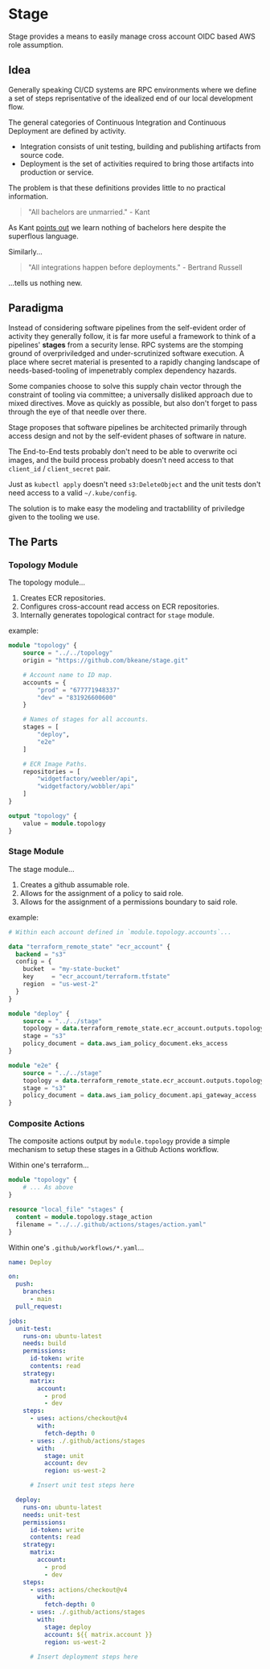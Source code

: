 # Stage

Stage provides a means to easily manage cross account OIDC based AWS role assumption. 

## Idea

Generally speaking CI/CD systems are RPC environments where we define a set of steps reprisentative of the idealized end of our local development flow.

The general categories of Continuous Integration and Continuous Deployment are defined by activity.

- Integration consists of unit testing, building and publishing artifacts from source code.
- Deployment is the set of activities required to bring those artifacts into production or service.

The problem is that these definitions provides little to no practical information. 

> "All bachelors are unmarried." - Kant

As Kant [points out](https://en.wikipedia.org/wiki/Analytic%E2%80%93synthetic_distinction) we learn nothing of bachelors here despite the superflous language. 

Similarly...

> "All integrations happen before deployments." - Bertrand Russell

...tells us nothing new.

## Paradigma

Instead of considering software pipelines from the self-evident order of activity they generally follow, it is far more useful a framework to think 
of a pipelines' **stages** from a security lense. RPC systems are the stomping ground of overpriviledged and under-scrutinized software execution. A
place where secret material is presented to a rapidly changing landscape of needs-based-tooling of impenetrably complex dependency hazards.

Some companies choose to solve this supply chain vector through the constraint of tooling via committee; a universally disliked approach due to mixed directives.
Move as quickly as possible, but also don't forget to pass through the eye of that needle over there.

Stage proposes that software pipelines be architected primarily through access design and not by the self-evident phases of software in nature.

The End-to-End tests probably don't need to be able to overwrite oci images, and the build process probably doesn't need access to that `client_id` / `client_secret` pair.

Just as `kubectl apply` doesn't need `s3:DeleteObject` and the unit tests don't need access to a valid `~/.kube/config`.

The solution is to make easy the modeling and tractablility of priviledge given to the tooling we use.

## The Parts

### Topology Module

The topology module...
1. Creates ECR repositories.
1. Configures cross-account read access on ECR repositories.
1. Internally generates topological contract for `stage` module.

example:
```terraform
module "topology" {
    source = "../../topology"
    origin = "https://github.com/bkeane/stage.git"

    # Account name to ID map.
    accounts = {
        "prod" = "677771948337"
        "dev" = "831926600600"
    }

    # Names of stages for all accounts.
    stages = [
        "deploy",
        "e2e"
    ]

    # ECR Image Paths.
    repositories = [
        "widgetfactory/weebler/api",
        "widgetfactory/wobbler/api"
    ]
}

output "topology" {
    value = module.topology
}
```

### Stage Module

The stage module...
1. Creates a github assumable role.
1. Allows for the assignment of a policy to said role.
1. Allows for the assignment of a permissions boundary to said role.

example:
```terraform
# Within each account defined in `module.topology.accounts`...

data "terraform_remote_state" "ecr_account" {
  backend = "s3"
  config = {
    bucket  = "my-state-bucket"
    key     = "ecr_account/terraform.tfstate"
    region  = "us-west-2"
  }
}

module "deploy" {
    source = "../../stage"
    topology = data.terraform_remote_state.ecr_account.outputs.topology
    stage = "s3"
    policy_document = data.aws_iam_policy_document.eks_access
}

module "e2e" {
    source = "../../stage"
    topology = data.terraform_remote_state.ecr_account.outputs.topology
    stage = "s3"
    policy_document = data.aws_iam_policy_document.api_gateway_access
}
```

### Composite Actions

The composite actions output by `module.topology` provide a simple mechanism to setup these stages in a Github Actions workflow.

Within one's terraform...
```terraform
module "topology" {
    # ... As above
}

resource "local_file" "stages" {
  content = module.topology.stage_action
  filename = "../../.github/actions/stages/action.yaml"
}
```

Within one's `.github/workflows/*.yaml`...
```yaml
name: Deploy

on:
  push:
    branches:
      - main
  pull_request:

jobs:
  unit-test:
    runs-on: ubuntu-latest
    needs: build
    permissions:
      id-token: write
      contents: read
    strategy:
      matrix:
        account:
          - prod
          - dev
    steps:
      - uses: actions/checkout@v4
        with:
          fetch-depth: 0
      - uses: ./.github/actions/stages
        with:
          stage: unit
          account: dev
          region: us-west-2

      # Insert unit test steps here

  deploy:
    runs-on: ubuntu-latest
    needs: unit-test
    permissions:
      id-token: write
      contents: read
    strategy:
      matrix:
        account:
          - prod
          - dev
    steps:
      - uses: actions/checkout@v4
        with:
          fetch-depth: 0
      - uses: ./.github/actions/stages
        with:
          stage: deploy
          account: ${{ matrix.account }}
          region: us-west-2

      # Insert deployment steps here
```

